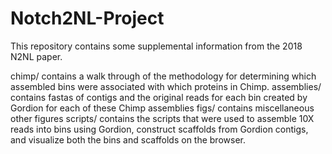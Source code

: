 # Notch2NL-Project
This repository contains some supplemental information from the 2018 N2NL paper.

chimp/ contains a walk through of the methodology for determining which assembled bins were associated with which proteins in Chimp.
assemblies/ contains fastas of contigs and the original reads for each bin created by Gordion for each of these Chimp assemblies
figs/ contains miscellaneous other figures
scripts/ contains the scripts that were used to assemble 10X reads into bins using Gordion, construct scaffolds from Gordion contigs, and visualize both the bins and scaffolds on the browser.
